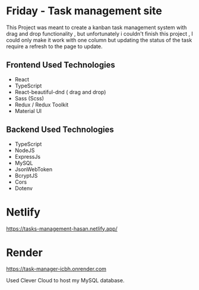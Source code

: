 # Friday - Task management site

This Project was meant to create a kanban task management system with drag and drop functionality , but unfortunately i couldn't finish this project , I could only make it work with one column but updating the status of the task require a refresh to the page to update.

## Frontend Used Technologies

- React
- TypeScript
- React-beautiful-dnd ( drag and drop)
- Sass (Scss)
- Redux / Redux Toolkit
- Material UI

## Backend Used Technologies

- TypeScript
- NodeJS
- ExpressJs
- MySQL
- JsonWebToken
- BcryptJS
- Cors
- Dotenv

# Netlify

https://tasks-management-hasan.netlify.app/

# Render

https://task-manager-icbh.onrender.com

Used Clever Cloud to host my MySQL database.
